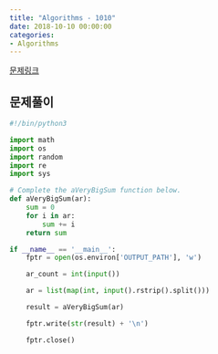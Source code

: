 ```yaml
---
title: "Algorithms - 1010"
date: 2018-10-10 00:00:00
categories:
- Algorithms
---
```


[문제링크](https://www.hackerrank.com/challenges/a-very-big-sum/problem)

## 문제풀이

```python
#!/bin/python3

import math
import os
import random
import re
import sys

# Complete the aVeryBigSum function below.
def aVeryBigSum(ar):
    sum = 0
    for i in ar:
        sum += i
    return sum

if __name__ == '__main__':
    fptr = open(os.environ['OUTPUT_PATH'], 'w')

    ar_count = int(input())

    ar = list(map(int, input().rstrip().split()))

    result = aVeryBigSum(ar)

    fptr.write(str(result) + '\n')

    fptr.close()

```

